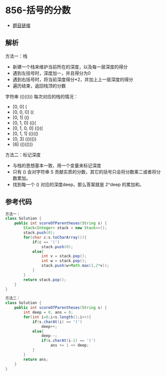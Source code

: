 # 856-括号的分数

- [题目链接](https://leetcode-cn.com/problems/score-of-parentheses/)

## 解析

方法一：栈
- 新建一个栈来维护当前所在的深度，以及每一层深度的得分
- 遇到左括号时，深度加一，并且得分为0
- 遇到右括号时，将当前深度得分*2，并加上上一层深度的得分
- 遍历结束，返回栈顶的分数

字符串 (()(())) 每次对应的栈的情况：
- [0, 0] (
- [0, 0, 0] ((
- [0, 1] (()
- [0, 1, 0] (()(
- [0, 1, 0, 0] (()((
- [0, 1, 1] (()(()
- [0, 3] (()(())
- [6] (()(()))

方法二：标记深度
- 与栈的思想基本一致，用一个变量来标记深度
- 只有 () 会对字符串 S 贡献实质的分数，其它的括号只会将分数乘二或者将分数累加。
- 找到每一个 () 对应的深度deep，那么答案就是 2^deep 的累加和。

## 参考代码
```Java
方法一：
class Solution {
    public int scoreOfParentheses(String s) {
        Stack<Integer> stack = new Stack<>();
        stack.push(0);
        for(char c:s.toCharArray()){
            if(c == '(')
                stack.push(0);
            else{
                int v = stack.pop();
                int w = stack.pop();
                stack.push(w+Math.max(1,2*v));
            }
        }
        return stack.pop();
    }
}

方法二：
class Solution {
    public int scoreOfParentheses(String s) {
        int deep = 0, ans = 0;
        for(int i=0;i<s.length();i++){
            if(s.charAt(i) == '(')
                deep++;
            else{
                deep--;
                if(s.charAt(i-1) == '(')
                    ans += 1 << deep;
            }
        }
        return ans;
    }
}
```
